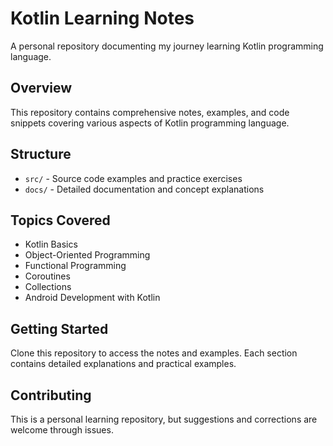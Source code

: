 # Kotlin Learning Notes

A personal repository documenting my journey learning Kotlin programming language.

## Overview

This repository contains comprehensive notes, examples, and code snippets covering various aspects of Kotlin programming language.

## Structure

- `src/` - Source code examples and practice exercises
- `docs/` - Detailed documentation and concept explanations

## Topics Covered

- Kotlin Basics
- Object-Oriented Programming
- Functional Programming
- Coroutines
- Collections
- Android Development with Kotlin

## Getting Started

Clone this repository to access the notes and examples. Each section contains detailed explanations and practical examples.

## Contributing

This is a personal learning repository, but suggestions and corrections are welcome through issues.